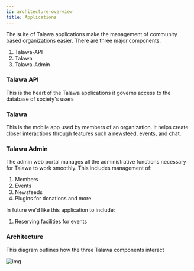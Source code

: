 ```yaml
---
id: architecture-overview
title: Applications
---
```


The suite of Talawa applications make the management of community based organizations easier. There are three major components.

1. Talawa-API
1. Talawa
1. Talawa-Admin

### Talawa API

This is the heart of the Talawa applications it governs access to the database of society's users

### Talawa

This is the mobile app used by members of an organization. It helps create closer interactions through features such a newsfeed, events, and chat.

### Talawa Admin

The admin web portal manages all the administrative functions necessary for Talawa to work smoothly. This includes management of:

1. Members
1. Events
1. Newsfeeds
1. Plugins for donations and more

In future we'd like this application to include:

1. Reserving facilities for events

### Architecture

This diagram outlines how the three Talawa components interact

![img](/img/Talawa.jpg)
